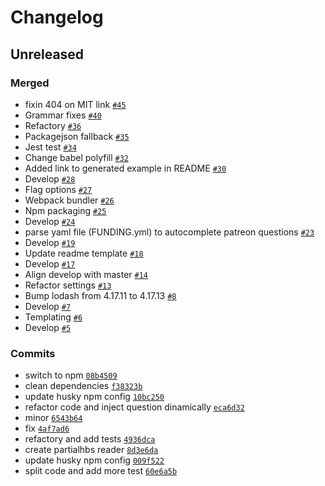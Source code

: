 # Changelog

## Unreleased

### Merged

- fixin 404 on MIT link [`#45`](https://github.com/ibbatta/readme-generator/pull/45)
- Grammar fixes [`#40`](https://github.com/ibbatta/readme-generator/pull/40)
- Refactory [`#36`](https://github.com/ibbatta/readme-generator/pull/36)
- Packagejson fallback [`#35`](https://github.com/ibbatta/readme-generator/pull/35)
- Jest test [`#34`](https://github.com/ibbatta/readme-generator/pull/34)
- Change babel polyfill [`#32`](https://github.com/ibbatta/readme-generator/pull/32)
- Added link to generated example in README [`#30`](https://github.com/ibbatta/readme-generator/pull/30)
- Develop [`#28`](https://github.com/ibbatta/readme-generator/pull/28)
- Flag options [`#27`](https://github.com/ibbatta/readme-generator/pull/27)
- Webpack bundler [`#26`](https://github.com/ibbatta/readme-generator/pull/26)
- Npm packaging [`#25`](https://github.com/ibbatta/readme-generator/pull/25)
- Develop [`#24`](https://github.com/ibbatta/readme-generator/pull/24)
- parse yaml file (FUNDING.yml) to autocomplete patreon questions [`#23`](https://github.com/ibbatta/readme-generator/pull/23)
- Develop [`#19`](https://github.com/ibbatta/readme-generator/pull/19)
- Update readme template [`#18`](https://github.com/ibbatta/readme-generator/pull/18)
- Develop [`#17`](https://github.com/ibbatta/readme-generator/pull/17)
- Align develop with master [`#14`](https://github.com/ibbatta/readme-generator/pull/14)
- Refactor settings [`#13`](https://github.com/ibbatta/readme-generator/pull/13)
- Bump lodash from 4.17.11 to 4.17.13 [`#8`](https://github.com/ibbatta/readme-generator/pull/8)
- Develop [`#7`](https://github.com/ibbatta/readme-generator/pull/7)
- Templating [`#6`](https://github.com/ibbatta/readme-generator/pull/6)
- Develop [`#5`](https://github.com/ibbatta/readme-generator/pull/5)

### Commits

- switch to npm [`08b4509`](https://github.com/ibbatta/readme-generator/commit/08b450974bad10a5a3fd9f4b2a1e9f8a45561bb5)
- clean dependencies [`f38323b`](https://github.com/ibbatta/readme-generator/commit/f38323b809db4e8b6fb29a59c529e0ef6b677816)
- update husky npm config [`10bc250`](https://github.com/ibbatta/readme-generator/commit/10bc250ff2cbef9b5cf61e10f5aae867f40b9e9c)
- refactor code and inject question dinamically [`eca6d32`](https://github.com/ibbatta/readme-generator/commit/eca6d323d4efc40dc57d1f742f79a790b86b7780)
- minor [`6543b64`](https://github.com/ibbatta/readme-generator/commit/6543b644aaea4cd0bfbb2f1ec8c8873004b42f93)
- fix [`4af7ad6`](https://github.com/ibbatta/readme-generator/commit/4af7ad61337b5537dcf5bebff8b1545e5bc4aea2)
- refactory and add tests [`4936dca`](https://github.com/ibbatta/readme-generator/commit/4936dcad4c9d757806b1730c1ce077dc93a47b03)
- create partialhbs reader [`8d3e6da`](https://github.com/ibbatta/readme-generator/commit/8d3e6da223fe133e0db291de444f32002e27e754)
- update husky npm config [`009f522`](https://github.com/ibbatta/readme-generator/commit/009f52250a8f3a449587e48ecb2c5eaa5dc87405)
- split code and add more test [`60e6a5b`](https://github.com/ibbatta/readme-generator/commit/60e6a5b179e48c2be2b654fe6601dfa2ed6ec481)
